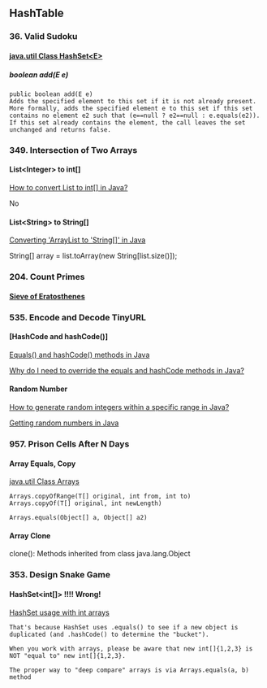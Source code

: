 ## HashTable

### 36. Valid Sudoku
#### [java.util Class HashSet\<E\>](https://docs.oracle.com/javase/7/docs/api/java/util/HashSet.html)  
##### boolean add(E e)
```
public boolean add(E e)
Adds the specified element to this set if it is not already present. 
More formally, adds the specified element e to this set if this set contains no element e2 such that (e==null ? e2==null : e.equals(e2)). 
If this set already contains the element, the call leaves the set unchanged and returns false.
```

### 349. Intersection of Two Arrays
#### List\<Integer\> to int[]
[How to convert List<Integer> to int[] in Java?](https://stackoverflow.com/questions/960431/how-to-convert-listinteger-to-int-in-java)   

No
  
#### List\<String\> to String[]
[Converting 'ArrayList<String> to 'String[]' in Java](https://stackoverflow.com/questions/4042434/converting-arrayliststring-to-string-in-java)   
 
 String[] array = list.toArray(new String[list.size()]);


### 204. Count Primes
#### [Sieve of Eratosthenes](https://en.wikipedia.org/wiki/Sieve_of_Eratosthenes)   


### 535. Encode and Decode TinyURL
#### [HashCode and hashCode()]
[Equals() and hashCode() methods in Java](https://www.geeksforgeeks.org/equals-hashcode-methods-java/)    

[Why do I need to override the equals and hashCode methods in Java?](https://stackoverflow.com/questions/2265503/why-do-i-need-to-override-the-equals-and-hashcode-methods-in-java)  

#### Random Number
[How to generate random integers within a specific range in Java?](https://stackoverflow.com/questions/363681/how-to-generate-random-integers-within-a-specific-range-in-java)    

[Getting random numbers in Java](https://stackoverflow.com/questions/5887709/getting-random-numbers-in-java)    


### 957. Prison Cells After N Days
#### Array Equals, Copy
[java.util Class Arrays](https://docs.oracle.com/javase/7/docs/api/java/util/Arrays.html) 
```
Arrays.copyOfRange(T[] original, int from, int to)
Arrays.copyOf(T[] original, int newLength)

Arrays.equals(Object[] a, Object[] a2)

```  



#### Array Clone
clone(): Methods inherited from class java.lang.Object


### 353. Design Snake Game
#### HashSet<int[]> !!!! Wrong!
[HashSet usage with int arrays](https://stackoverflow.com/questions/28344312/hashset-usage-with-int-arrays)   
```
That's because HashSet uses .equals() to see if a new object is duplicated (and .hashCode() to determine the "bucket").

When you work with arrays, please be aware that new int[]{1,2,3} is NOT "equal to" new int[]{1,2,3}.

The proper way to "deep compare" arrays is via Arrays.equals(a, b) method
```   


